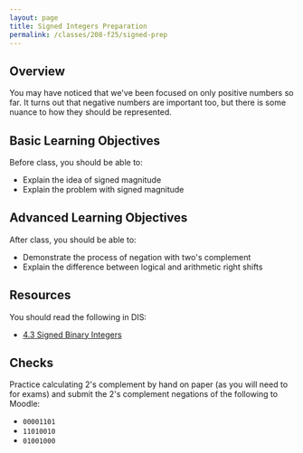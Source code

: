 ```yaml
---
layout: page
title: Signed Integers Preparation
permalink: /classes/208-f25/signed-prep
---
```


## Overview
You may have noticed that we've been focused on only positive numbers so far. It turns out that negative numbers are important too, but there is some nuance to how they should be represented.

## Basic Learning Objectives
Before class, you should  be able to:
* Explain the idea of signed magnitude
* Explain the problem with signed magnitude


## Advanced Learning Objectives
After class, you should be able to:
* Demonstrate the process of negation with two's complement
* Explain the difference between logical and arithmetic right shifts



## Resources
You should read the following in DIS: 
* [4.3 Signed Binary Integers](https://diveintosystems.org/book/C4-Binary/signed.html)


## Checks
Practice calculating 2's complement by hand on paper (as you will need to for exams) and submit the 2's complement negations of the following to Moodle:
* `00001101`
* `11010010`
* `01001000`